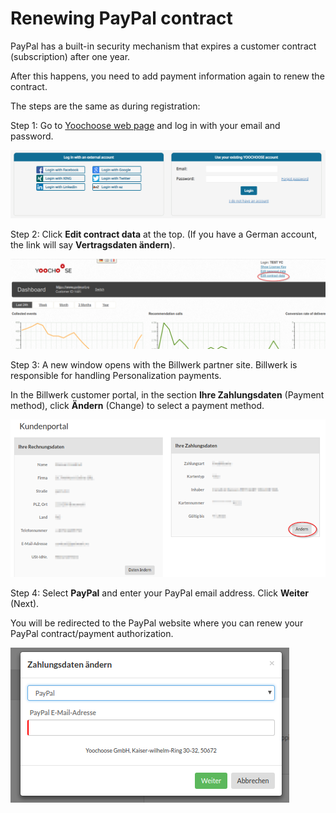 # Renewing PayPal contract

PayPal has a built-in security mechanism that expires a customer contract (subscription) after one year.

After this happens, you need to add payment information again to renew the contract.

The steps are the same as during registration:

Step 1: Go to [Yoochoose web page](https://admin.yoochoose.net) and log in with your email and password.

![Login screen for admin.yoochoose.net](img/paypal_renew_step1.png)

Step 2: Click **Edit contract data** at the top. (If you have a German account, the link will say **Vertragsdaten ändern**).

![Dashboard with the Edit contract data option](img/paypal_renew_step2.png)

Step 3: A new window opens with the Billwerk partner site.
Billwerk is responsible for handling Personalization payments.

In the Billwerk customer portal, in the section **Ihre Zahlungsdaten** (Payment method), click **Ändern** (Change) to select a payment method.

![Billwerk portal with payment data](img/paypal_renew_step3.png)

Step 4: Select **PayPal** and enter your PayPal email address. Click **Weiter** (Next).

You will be redirected to the PayPal website where you can renew your PayPal contract/payment authorization.

![Changing payment data on the billwerk portal](img/paypal_renew_step4.png)
